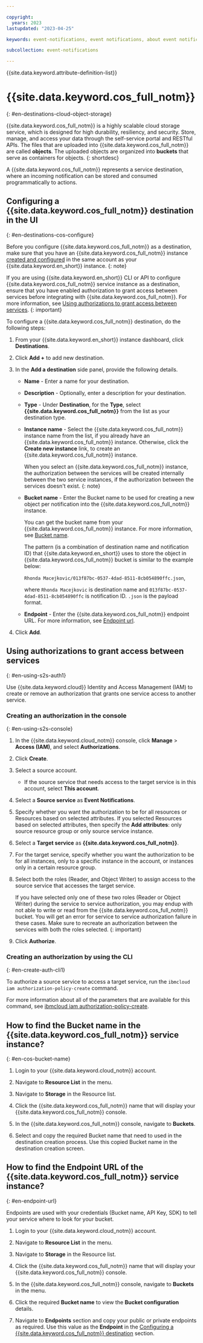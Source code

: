 ```yaml
---

copyright:
  years: 2023
lastupdated: "2023-04-25"

keywords: event-notifications, event notifications, about event notifications, destinations, IBM Cloud Object Storage, cloud object storage, object storage

subcollection: event-notifications

---
```


{{site.data.keyword.attribute-definition-list}}

# {{site.data.keyword.cos_full_notm}}
{: #en-destinations-cloud-object-storage}

{{site.data.keyword.cos_full_notm}} is a highly scalable cloud storage service, which is designed for high durability, resiliency, and security. Store, manage, and access your data through the self-service portal and RESTful APIs. The files that are uploaded into {{site.data.keyword.cos_full_notm}} are called **objects**. The uploaded objects are organized into **buckets** that serve as containers for objects.
{: shortdesc}

A {{site.data.keyword.cos_full_notm}} represents a service destination, where an incoming notification can be stored and consumed programmatically to actions.

## Configuring a {{site.data.keyword.cos_full_notm}} destination in the UI
{: #en-destinations-cos-configure}

Before you configure {{site.data.keyword.cos_full_notm}} as a destination, make sure that you have an {{site.data.keyword.cos_full_notm}} instance [created and configured](https://cloud.ibm.com/objectstorage/create) in the same account as your {{site.data.keyword.en_short}} instance.
{: note}

If you are using {{site.data.keyword.en_short}} CLI or API to configure {{site.data.keyword.cos_full_notm}} service instance as a destination, ensure that you have enabled authorization to grant access between services before integrating with {{site.data.keyword.cos_full_notm}}. For more information, see [Using authorizations to grant access between services](#en-using-s2s-auth1).
{: important}

To configure a {{site.data.keyword.cos_full_notm}} destination, do the following steps:

1. From your {{site.data.keyword.en_short}} instance dashboard, click **Destinations**.

1. Click **Add +** to add new destination.

1. In the **Add a destination** side panel, provide the following details.

   - **Name** - Enter a name for your destination.
   - **Description** - Optionally, enter a description for your destination.
   - **Type** - Under **Destination**, for the **Type**, select **{{site.data.keyword.cos_full_notm}}** from the list as your destination type.

   - **Instance name** - Select the {{site.data.keyword.cos_full_notm}} instance name from the list, if you already have an {{site.data.keyword.cos_full_notm}} instance. Otherwise, click the **Create new instance** link, to create an {{site.data.keyword.cos_full_notm}} instance.

      When you select an {{site.data.keyword.cos_full_notm}} instance, the authorization between the services will be created internally between the two service instances, if the authorization between the services doesn't exist.
      {: note}

   - **Bucket name** - Enter the Bucket name to be used for creating a new object per notification into the {{site.data.keyword.cos_full_notm}} instance.

      You can get the bucket name from your {{site.data.keyword.cos_full_notm}} instance. For more information, see [Bucket name](#en-cos-bucket-name).

      The pattern (is a combination of destination name and notification ID) that {{site.data.keyword.en_short}} uses to store the object in {{site.data.keyword.cos_full_notm}} bucket is similar to the example below:

      `Rhonda Macejkovic/013f87bc-0537-4dad-8511-8cb054890ffc.json`,

      where `Rhonda Macejkovic` is destination name and `013f87bc-0537-4dad-8511-8cb054890ffc` is notification ID. `.json` is the payload format.

   - **Endpoint** - Enter the {{site.data.keyword.cos_full_notm}} endpoint URL. For more information, see [Endpoint url](#en-endpoint-url).

1. Click **Add**.

## Using authorizations to grant access between services
{: #en-using-s2s-auth1}

Use {{site.data.keyword.cloud}} Identity and Access Management (IAM) to create or remove an authorization that grants one service access to another service.

### Creating an authorization in the console
{: #en-using-s2s-console}

1. In the {{site.data.keyword.cloud_notm}} console, click **Manage** > **Access (IAM)**, and select **Authorizations**.

1. Click **Create**.

1. Select a source account.
   * If the source service that needs access to the target service is in this account, select **This account**.

1. Select a **Source service** as **Event Notifications**.

1. Specify whether you want the authorization to be for all resources or Resources based on selected attributes. If you selected Resources based on selected attributes, then specify the **Add attributes**: only source resource group or only source service instance.

1. Select a **Target service** as **{{site.data.keyword.cos_full_notm}}**.

1. For the target service, specify whether you want the authorization to be for all instances, only to a specific instance in the account, or instances only in a certain resource group.

1. Select both the roles (Reader, and Object Writer) to assign access to the source service that accesses the target service.

   If you have selected only one of these two roles (Reader or Object Writer) during the service to service authorization, you may endup with not able to write or read from the {{site.data.keyword.cos_full_notm}} bucket. You will get an error for service to service authorization failure in these cases. Make sure to recreate an authorization between the services with both the roles selected.
{: important}

1. Click **Authorize**.

### Creating an authorization by using the CLI
{: #en-create-auth-cli1}

To authorize a source service to access a target service, run the `ibmcloud iam authorization-policy-create` command.

For more information about all of the parameters that are available for this command, see [ibmcloud iam authorization-policy-create](/docs/cli?topic=cli-ibmcloud_commands_iam#ibmcloud_iam_authorization_policy_create).

## How to find the Bucket name in the {{site.data.keyword.cos_full_notm}} service instance?
{: #en-cos-bucket-name}

1. Login to your {{site.data.keyword.cloud_notm}} account.

1. Navigate to **Resource List** in the menu.

1. Navigate to **Storage** in the Resource list.

1. Click the {{site.data.keyword.cos_full_notm}} name that will display your {{site.data.keyword.cos_full_notm}} console.

1. In the {{site.data.keyword.cos_full_notm}} console, navigate to **Buckets**.

1. Select and copy the required Bucket name that need to used in the destination creation process. Use this copied Bucket name in the destination creation screen.

## How to find the Endpoint URL of the {{site.data.keyword.cos_full_notm}} service instance?
{: #en-endpoint-url}

Endpoints are used with your credentials (Bucket name, API Key, SDK) to tell your service where to look for your bucket.

1. Login to your {{site.data.keyword.cloud_notm}} account.

1. Navigate to **Resource List** in the menu.

1. Navigate to **Storage** in the Resource list.

1. Click the {{site.data.keyword.cos_full_notm}} name that will display your {{site.data.keyword.cos_full_notm}} console.

1. In the {{site.data.keyword.cos_full_notm}} console, navigate to **Buckets** in the menu.

1. Click the required **Bucket name** to view the **Bucket configuration** details.

1. Navigate to **Endpoints** section and copy your public or private endpoints as required. Use this value as the **Endpoint** in the [Configuring a {{site.data.keyword.cos_full_notm}} destination](#en-destinations-cos-configure) section.
